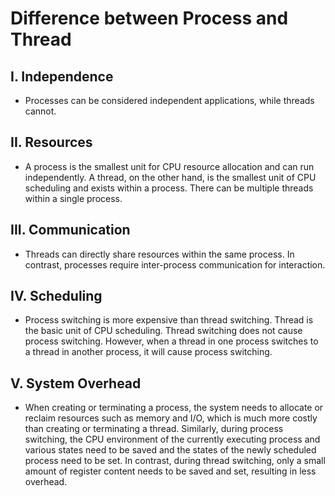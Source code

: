 # Difference between Process and Thread

## I. Independence

- Processes can be considered independent applications, while threads cannot.

## II. Resources

- A process is the smallest unit for CPU resource allocation and can run independently. A thread, on the other hand, is the smallest unit of CPU scheduling and exists within a process. There can be multiple threads within a single process.

## III. Communication

- Threads can directly share resources within the same process. In contrast, processes require inter-process communication for interaction.

## IV. Scheduling

- Process switching is more expensive than thread switching. Thread is the basic unit of CPU scheduling. Thread switching does not cause process switching. However, when a thread in one process switches to a thread in another process, it will cause process switching.

## V. System Overhead

- When creating or terminating a process, the system needs to allocate or reclaim resources such as memory and I/O, which is much more costly than creating or terminating a thread. Similarly, during process switching, the CPU environment of the currently executing process and various states need to be saved and the states of the newly scheduled process need to be set. In contrast, during thread switching, only a small amount of register content needs to be saved and set, resulting in less overhead.